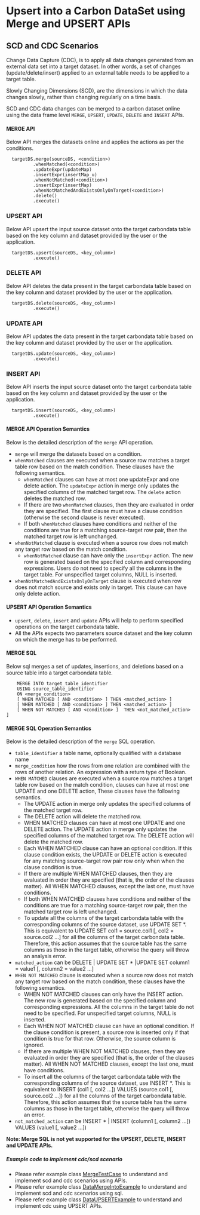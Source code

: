 <!--
    Licensed to the Apache Software Foundation (ASF) under one or more
    contributor license agreements.  See the NOTICE file distributed with
    this work for additional information regarding copyright ownership.
    The ASF licenses this file to you under the Apache License, Version 2.0
    (the "License"); you may not use this file except in compliance with
    the License.  You may obtain a copy of the License at

      http://www.apache.org/licenses/LICENSE-2.0

    Unless required by applicable law or agreed to in writing, software
    distributed under the License is distributed on an "AS IS" BASIS,
    WITHOUT WARRANTIES OR CONDITIONS OF ANY KIND, either express or implied.
    See the License for the specific language governing permissions and
    limitations under the License.
-->

# Upsert into a Carbon DataSet using Merge and UPSERT APIs

## SCD and CDC Scenarios
Change Data Capture (CDC), is to apply all data changes generated from an external data set 
into a target dataset. In other words, a set of changes (update/delete/insert) applied to an external 
table needs to be applied to a target table.

Slowly Changing Dimensions (SCD), are the dimensions in which the data changes slowly, rather 
than changing regularly on a time basis.

SCD and CDC data changes can be merged to a carbon dataset online using the data frame level `MERGE`, `UPSERT`, `UPDATE`, `DELETE` and `INSERT` APIs.

#### MERGE API

Below API merges the datasets online and applies the actions as per the conditions. 

```
  targetDS.merge(sourceDS, <condition>)
          .whenMatched(<condition>)
          .updateExpr(updateMap)
          .insertExpr(insertMap_u)
          .whenNotMatched(<condition>)
          .insertExpr(insertMap)
          .whenNotMatchedAndExistsOnlyOnTarget(<condition>)
          .delete()
          .execute()
```

### UPSERT API
Below API upsert the input source dataset onto the target carbondata table based on the key column and dataset provided by the user or the application.

```
  targetDS.upsert(sourceDS, <key_column>)
          .execute()
```

### DELETE API
Below API deletes the data present in the target carbondata table based on the key column and dataset provided by the user or the application.

```
  targetDS.delete(sourceDS, <key_column>)
          .execute()
```

### UPDATE API
Below API updates the data present in the target carbondata table based on the key column and dataset provided by the user or the application.

```
  targetDS.update(sourceDS, <key_column>)
          .execute()
```

### INSERT API
Below API inserts the input source dataset onto the target carbondata table based on the key column and dataset provided by the user or the application.

```
  targetDS.insert(sourceDS, <key_column>)
          .execute()
```

#### MERGE API Operation Semantics
Below is the detailed description of the `merge` API operation.
* `merge` will merge the datasets based on a condition.
* `whenMatched` clauses are executed when a source row matches a target table row based on the match condition.
   These clauses have the following semantics.
    * `whenMatched` clauses can have at most one updateExpr and one delete action. The `updateExpr` action in merge only updates the specified columns of the matched target row. The `delete` action deletes the matched row.
    * If there are two `whenMatched` clauses, then they are evaluated in order they are specified. The first clause must have a clause condition (otherwise the second clause is never executed).
    * If both `whenMatched` clauses have conditions and neither of the conditions are true for a matching source-target row pair, then the matched target row is left unchanged.
* `whenNotMatched` clause is executed when a source row does not match any target row based on the match condition.
   * `whenNotMatched` clause can have only the `insertExpr` action. The new row is generated based on the specified column and corresponding expressions. Users do not need to specify all the columns in the target table. For unspecified target columns, NULL is inserted.
* `whenNotMatchedAndExistsOnlyOnTarget` clause is executed when row does not match source and exists only in target. This clause can have only delete action.

#### UPSERT API Operation Semantics
* `upsert`, `delete`, `insert` and `update` APIs will help to perform specified operations on the target carbondata table.
* All the APIs expects two parameters source dataset and the key column on which the merge has to be performed.

#### MERGE SQL

Below sql merges a set of updates, insertions, and deletions based on a source table
into a target carbondata table. 

```
    MERGE INTO target_table_identifier
    USING source_table_identifier
    ON <merge_condition>
    [ WHEN MATCHED [ AND <condition> ] THEN <matched_action> ]
    [ WHEN MATCHED [ AND <condition> ] THEN <matched_action> ]
    [ WHEN NOT MATCHED [ AND <condition> ]  THEN <not_matched_action> ]
```

#### MERGE SQL Operation Semantics
Below is the detailed description of the `merge` SQL operation.
* `table_identifier` a table name, optionally qualified with a database name
* `merge_condition` how the rows from one relation are combined with the rows of another relation. An expression with a return type of Boolean.
* `WHEN MATCHED` clauses are executed when a source row matches a target table row based on the match condition,
clauses can have at most one UPDATE and one DELETE action, These clauses have the following semantics.
    * The UPDATE action in merge only updates the specified columns of the matched target row.
    * The DELETE action will delete the matched row.
    * WHEN MATCHED clauses can have at most one UPDATE and one DELETE action. The UPDATE action in merge only updates the specified columns of the matched target row. The DELETE action will delete the matched row.
    * Each WHEN MATCHED clause can have an optional condition. If this clause condition exists, the UPDATE or DELETE action is executed for any matching source-target row pair row only when when the clause condition is true.
    * If there are multiple WHEN MATCHED clauses, then they are evaluated in order they are specified (that is, the order of the clauses matter). All WHEN MATCHED clauses, except the last one, must have conditions.
    * If both WHEN MATCHED clauses have conditions and neither of the conditions are true for a matching source-target row pair, then the matched target row is left unchanged.
    * To update all the columns of the target carbondata table with the corresponding columns of the source dataset, use UPDATE SET *. This is equivalent to UPDATE SET col1 = source.col1 [, col2 = source.col2 ...] for all the columns of the target carbondata table. Therefore, this action assumes that the source table has the same columns as those in the target table, otherwise the query will throw an analysis error.
* `matched_action` can be DELETE  | UPDATE SET *  |UPDATE SET column1 = value1 [, column2 = value2 ...]
* `WHEN NOT MATCHED` clause is executed when a source row does not match any target row based on the match condition, these clauses have the following semantics.
    * WHEN NOT MATCHED clauses can only have the INSERT action. The new row is generated based on the specified column and corresponding expressions. All the columns in the target table do not need to be specified. For unspecified target columns, NULL is inserted.
    * Each WHEN NOT MATCHED clause can have an optional condition. If the clause condition is present, a source row is inserted only if that condition is true for that row. Otherwise, the source column is ignored.
    * If there are multiple WHEN NOT MATCHED clauses, then they are evaluated in order they are specified (that is, the order of the clauses matter). All WHEN NOT  MATCHED clauses, except the last one, must have conditions.
    * To insert all the columns of the target carbondata table with the corresponding columns of the source dataset, use INSERT *. This is equivalent to INSERT (col1 [, col2 ...]) VALUES (source.col1 [, source.col2 ...]) for all the columns of the target carbondata table. Therefore, this action assumes that the source table has the same columns as those in the target table, otherwise the query will throw an error.
* `not_matched_action` can be INSERT *  | INSERT (column1 [, column2 ...]) VALUES (value1 [, value2 ...])

**Note: Merge SQL is not yet supported for the UPSERT, DELETE, INSERT and UPDATE APIs.**
##### Example code to implement cdc/scd scenario

* Please refer example class [MergeTestCase](https://github.com/apache/carbondata/blob/master/integration/spark/src/test/scala/org/apache/carbondata/spark/testsuite/merge/MergeTestCase.scala) to understand and implement scd and cdc scenarios using APIs.
* Please refer example class [DataMergeIntoExample](https://github.com/apache/carbondata/blob/master/examples/spark/src/main/scala/org/apache/carbondata/examples/DataMergeIntoExample.scala) to understand and implement scd and cdc scenarios using sql. 
* Please refer example class [DataUPSERTExample](https://github.com/apache/carbondata/blob/master/examples/spark/src/main/scala/org/apache/carbondata/examples/DataUPSERTExample.scala) to understand and implement cdc using UPSERT APIs.